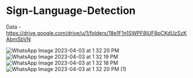 # Sign-Language-Detection

Data - https://drive.google.com/drive/u/1/folders/18e1F1n1SWPF8lUF8pCKdUzSzKAbmSbVN

![WhatsApp Image 2023-04-03 at 1 32 20 PM](https://user-images.githubusercontent.com/90341417/232782741-fe437d7f-08a3-4d05-a588-277a6a887db4.jpeg)
![WhatsApp Image 2023-04-03 at 1 32 19 PM](https://user-images.githubusercontent.com/90341417/232782755-57eb3e2f-a62e-4629-8bfc-89398896ae34.jpeg)
![WhatsApp Image 2023-04-03 at 1 32 18 PM](https://user-images.githubusercontent.com/90341417/232782758-8cbce0a3-7f96-4078-90a9-8be412e66f28.jpeg)
![WhatsApp Image 2023-04-03 at 1 32 20 PM (1)](https://user-images.githubusercontent.com/90341417/232782761-fc7dd1b0-73a1-490b-8d11-7ce4fb86853c.jpeg)
